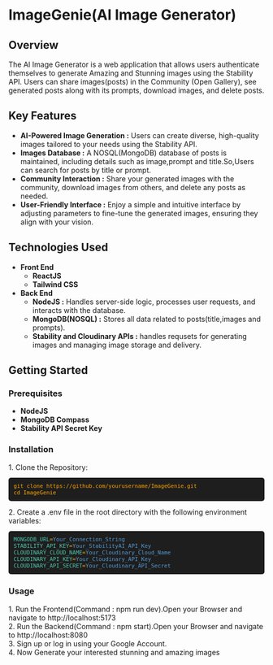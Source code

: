 <h1>ImageGenie(AI Image Generator)</h1>
<h2>Overview</h2>
<div>
    The AI Image Generator is a web application that allows users authenticate themselves to generate Amazing and Stunning images using the Stability API. Users can share images(posts) in the Community (Open Gallery), see generated posts along with its prompts, download images, and delete posts. 
</div>
<h2>Key Features</h2>
<div>
    <ul>
        <li><b>AI-Powered Image Generation :</b> Users can create diverse, high-quality images tailored to your needs using the Stability API. </li>
        <li><b>Images Database :</b> A NOSQL(MongoDB) database of posts is maintained, including details such as image,prompt and title.So,Users can search for posts by title or prompt.</li>
        <li><b>Community Interaction :</b> Share your generated images with the community, download images from others, and delete any posts as needed.</li>
        <li><b>User-Friendly Interface :</b> Enjoy a simple and intuitive interface by adjusting parameters to fine-tune the generated images, ensuring they align with your vision.</li>
    </ul>
</div>
<h2>Technologies Used</h2>
<div>
    <ul>
        <li><b>Front End</b>
            <ul>
                <li><b>ReactJS</b></li>
                <li><b>Tailwind CSS</b></li>
            </ul>
        </li>
        <li><b>Back End</b>
            <ul>
                <li><b>NodeJS :</b> Handles server-side logic, processes user requests, and interacts with the database.</li>
                <li><b>MongoDB(NOSQL) :</b> Stores all data related to posts(title,images and prompts).</li>
                <li><b>Stability and Cloudinary APIs :</b> handles requsets for generating images and managing image storage and delivery.</li>
            </ul>
        </li>
    </ul>
</div>
<h2>Getting Started</h2>
<div>
    <h3>Prerequisites</h3>
    <ul>
        <li><b>NodeJS</b></li>
        <li><b>MongoDB Compass</b></li>
        <li><b>Stability API Secret Key</b></li>
    </ul>
    <h3>Installation</h3>
    <div>
            <div>1. Clone the Repository:</div>
            <pre style="background-color: #1e1e1e; padding: 10px; border-radius: 5px; font-size: 0.9em;"><code style="color: #ffa500;">git clone https://github.com/yourusername/ImageGenie.git
cd ImageGenie</code></pre>
            <div class="step-number">2. Create a .env file in the root directory with the following environment variables:</div>
            <pre style="background-color: #1e1e1e; padding: 10px; border-radius: 5px; font-size: 0.9em;"><code><span style="color: #4ec9b0;">MONGODB_URL</span><span style="color: #ffa500;">=</span><span style="color: #569cd6;">Your_Connection_String</span>
<span style="color: #4ec9b0;">STABILITY_API_KEY</span><span style="color: #ffa500;">=</span><span style="color: #569cd6;">Your_StabilityAI_API_Key</span>
<span style="color: #4ec9b0;">CLOUDINARY_CLOUD_NAME</span><span style="color: #ffa500;">=</span><span style="color: #569cd6;">Your_Cloudinary_Cloud_Name</span>
<span style="color: #4ec9b0;">CLOUDINARY_API_KEY</span><span style="color: #ffa500;">=</span><span style="color: #569cd6;">Your_Cloudinary_API_Key</span>
<span style="color: #4ec9b0;">CLOUDINARY_API_SECRET</span><span style="color: #ffa500;">=</span><span style="color: #569cd6;">Your_Cloudinary_API_Secret</span></code></pre>
        </div>
        <h3>Usage</h3>
        <div>
            <div>1. Run the Frontend(Command : npm run dev).Open your Browser and navigate to http://localhost:5173</div>
            <div>2. Run the Backend(Command : npm start).Open your Browser and navigate to http://localhost:8080</div>
            <div>3. Sign up or log in using your Google Account.</div>
            <div>4. Now Generate your interested stunning and amazing images</div>
        </div>
    </div>

